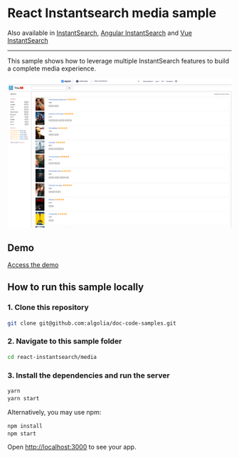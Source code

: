# React Instantsearch media sample

Also available in [InstantSearch](../../instantsearch-js/media/), [Angular InstantSearch](../../angular-instantsearch/media/) and [Vue InstantSearch](../../vue-instantsearch/media/)

---

This sample shows how to leverage multiple InstantSearch features to build a complete media experience.

<p align="center"><img src="capture.png?raw=true" alt="A capture of the Algolia InstantSearch media demo" /></p>

## Demo

[Access the demo](https://codesandbox.io/s/github/algolia/doc-code-samples/tree/master/react-instantsearch/media)

## How to run this sample locally

### 1. Clone this repository

```sh
git clone git@github.com:algolia/doc-code-samples.git
```

### 2. Navigate to this sample folder

```sh
cd react-instantsearch/media
```

### 3. Install the dependencies and run the server

```sh
yarn
yarn start
```

Alternatively, you may use npm:

```sh
npm install
npm start
```

Open <http://localhost:3000> to see your app.
